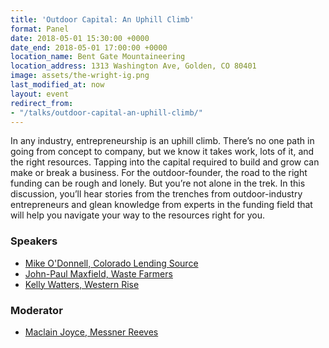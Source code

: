 ```yaml
---
title: 'Outdoor Capital: An Uphill Climb'
format: Panel
date: 2018-05-01 15:30:00 +0000
date_end: 2018-05-01 17:00:00 +0000
location_name: Bent Gate Mountaineering
location_address: 1313 Washington Ave, Golden, CO 80401
image: assets/the-wright-ig.png
last_modified_at: now
layout: event
redirect_from:
- "/talks/outdoor-capital-an-uphill-climb/"
---
```

In any industry, entrepreneurship is an uphill climb. There’s no one path in going from concept to company, but we know it takes work, lots of it, and the right resources. Tapping into the capital required to build and grow can make or break a business. For the outdoor-founder, the road to the right funding can be rough and lonely. But you’re not alone in the trek. In this discussion, you’ll hear stories from the trenches from outdoor-industry entrepreneurs and glean knowledge from experts in the funding field that will help you navigate your way to the resources right for you.

### Speakers

* [Mike O'Donnell, Colorado Lending Source](https://www.coloradolendingsource.org/)
* [John-Paul Maxfield, Waste Farmers](https://www.wastefarmers.com/)
* [Kelly Watters, Western Rise](https://westernrise.com/)

### Moderator

* [Maclain Joyce, Messner Reeves](https://www.messner.com/)